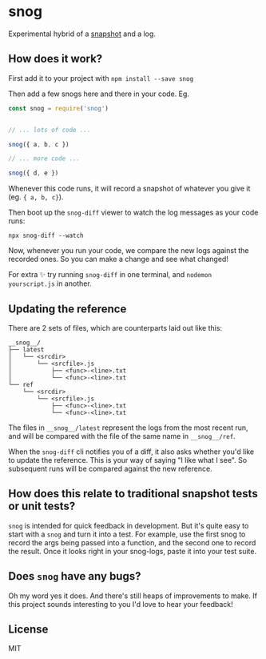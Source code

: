 # snog

Experimental hybrid of a [snapshot](http://facebook.github.io/jest/docs/en/snapshot-testing.html) and a log.

## How does it work?

First add it to your project with `npm install --save snog`

Then add a few snogs here and there in your code. Eg.

```js
const snog = require('snog')


// ... lots of code ...

snog({ a, b, c })

// ... more code ...

snog({ d, e })
```

Whenever this code runs, it will record a snapshot of whatever you give it (eg. `{ a, b, c}`).

Then boot up the `snog-diff` viewer to watch the log messages as your code runs:

```
npx snog-diff --watch
```

Now, whenever you run your code, we compare the new logs against the recorded ones. So you can make a change and see what changed!

For extra ✨ try running `snog-diff` in one terminal, and `nodemon yourscript.js` in another.

## Updating the reference

There are 2 sets of files, which are counterparts laid out like this:

```
__snog__/
├── latest
│   └── <srcdir>
│       └── <srcfile>.js
│           ├── <func>-<line>.txt
│           └── <func>-<line>.txt
└── ref
    └── <srcdir>
        └── <srcfile>.js
            ├── <func>-<line>.txt
            └── <func>-<line>.txt
```

The files in `__snog__/latest` represent the logs from the most recent run, and will be compared with the file of the same name in `__snog__/ref`.

When the `snog-diff` cli notifies you of a diff, it also asks whether you'd like to update the reference. This is your way of saying "I like what I see". So subsequent runs will be compared against the new reference.

## How does this relate to traditional snapshot tests or unit tests?

`snog` is intended for quick feedback in development. But it's quite easy to start with a `snog` and turn it into a test. For example, use the first snog to record the args being passed into a function, and the second one to record the result. Once it looks right in your snog-logs, paste it into your test suite.

## Does `snog` have any bugs?

Oh my word yes it does. And there's still heaps of improvements to make. If this project sounds interesting to you I'd love to hear your feedback!

## License

MIT
